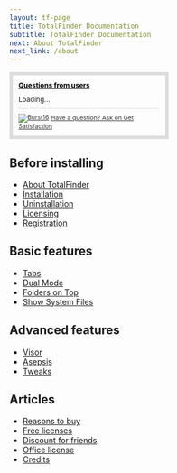 ```yaml
---
layout: tf-page
title: TotalFinder Documentation
subtitle: TotalFinder Documentation
next: About TotalFinder
next_link: /about
---
```


<div class="doc-home-side">
<style media='all' type='text/css'>
div#gsfn_list_widget img { border: none; }
div#gsfn_list_widget { font-size: 12px; width: 250px; border: 6px solid #DDD; padding: 10px; }
div#gsfn_list_widget a.widget_title { color: #000; display: block; margin-bottom: 10px; font-weight: bold; }
div#gsfn_list_widget .powered_by { margin-top: 8px; padding-top: 8px; border-top: 1px solid #DDD; }
div#gsfn_list_widget .powered_by a { color: #333; font-size: 90%; }
div#gsfn_list_widget div#gsfn_content { }
div#gsfn_list_widget div#gsfn_content li { text-align:left; margin-bottom:6px; }
div#gsfn_list_widget div#gsfn_content a.gsfn_link { line-height: 1; }
div#gsfn_list_widget div#gsfn_content span.time { font-size: 90%; padding-left: 3px; }
div#gsfn_list_widget div#gsfn_content p.gsfn_summary { margin-top: 2px }
</style>

<div id='gsfn_list_widget'>
<a href="http://support.binaryage.com" class="widget_title">Questions from users</a>
<div id='gsfn_content'>Loading...</div>
<div class='powered_by'>
<a href="http://support.binaryage.com"><img alt="Burst16" src="http://getsatisfaction.com/images/burst16.png" style="vertical-align: middle;" /></a>
<a href="http://support.binaryage.com">Have a question? Ask on Get Satisfaction</a>
</div>
</div>
</div>

## Before installing

* [About TotalFinder](/about)
* [Installation](/installation)
* [Uninstallation](/uninstallation)
* [Licensing](/licensing)
* [Registration](/registration)

## Basic features

* [Tabs](/tabs)
* [Dual Mode](/dual-mode)
* [Folders on Top](/folders-on-top)
* [Show System Files](/show-system-files)

## Advanced features

* [Visor](/visor)
* [Asepsis](/asepsis)
* [Tweaks](/tweaks)

## Articles

* [Reasons to buy](/reasons-to-buy)
* [Free licenses](/free-licenses)
* [Discount for friends](/licenses-for-friends)
* [Office license](/office-license)
* [Credits](/credits)

<script src="http://getsatisfaction.com/binaryage/widgets/javascripts/840ea68bc6/widgets.js" type="text/javascript"></script>
<script src="http://getsatisfaction.com/binaryage/topics.widget?callback=gsfnTopicsCallback&amp;limit=12&amp;product=binaryage_totalfinder&amp;sort=last_active_at&amp;style=question" type="text/javascript"></script>